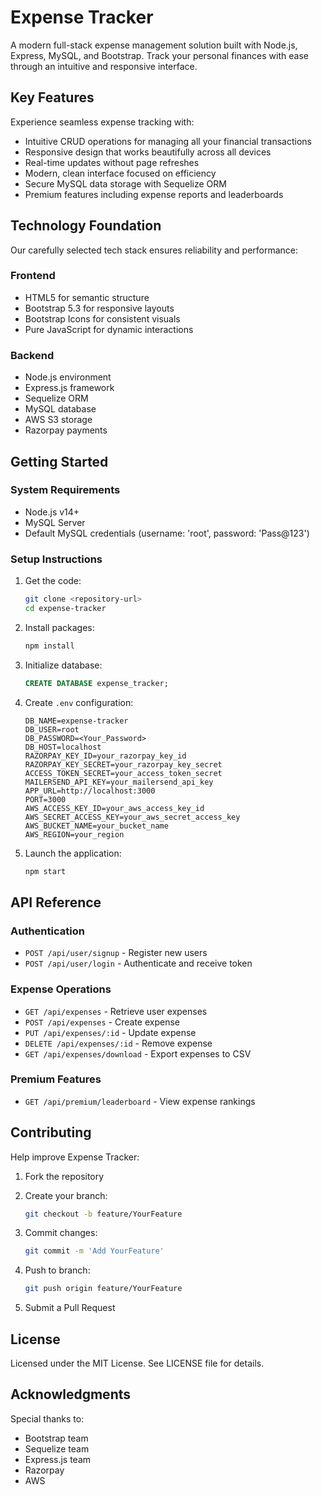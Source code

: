 # Expense Tracker

A modern full-stack expense management solution built with Node.js, Express, MySQL, and Bootstrap. Track your personal finances with ease through an intuitive and responsive interface.

## Key Features

Experience seamless expense tracking with:

- Intuitive CRUD operations for managing all your financial transactions
- Responsive design that works beautifully across all devices
- Real-time updates without page refreshes
- Modern, clean interface focused on efficiency
- Secure MySQL data storage with Sequelize ORM
- Premium features including expense reports and leaderboards

## Technology Foundation

Our carefully selected tech stack ensures reliability and performance:

### Frontend

- HTML5 for semantic structure
- Bootstrap 5.3 for responsive layouts
- Bootstrap Icons for consistent visuals
- Pure JavaScript for dynamic interactions

### Backend

- Node.js environment
- Express.js framework
- Sequelize ORM
- MySQL database
- AWS S3 storage
- Razorpay payments

## Getting Started

### System Requirements

- Node.js v14+
- MySQL Server
- Default MySQL credentials (username: 'root', password: 'Pass@123')

### Setup Instructions

1. Get the code:

   ```bash
   git clone <repository-url>
   cd expense-tracker
   ```

2. Install packages:

   ```bash
   npm install
   ```

3. Initialize database:

   ```sql
   CREATE DATABASE expense_tracker;
   ```

4. Create `.env` configuration:

   ```env
   DB_NAME=expense-tracker
   DB_USER=root
   DB_PASSWORD=<Your_Password>
   DB_HOST=localhost
   RAZORPAY_KEY_ID=your_razorpay_key_id
   RAZORPAY_KEY_SECRET=your_razorpay_key_secret
   ACCESS_TOKEN_SECRET=your_access_token_secret
   MAILERSEND_API_KEY=your_mailersend_api_key
   APP_URL=http://localhost:3000
   PORT=3000
   AWS_ACCESS_KEY_ID=your_aws_access_key_id
   AWS_SECRET_ACCESS_KEY=your_aws_secret_access_key
   AWS_BUCKET_NAME=your_bucket_name
   AWS_REGION=your_region
   ```

5. Launch the application:
   ```bash
   npm start
   ```

## API Reference

### Authentication

- `POST /api/user/signup` - Register new users
- `POST /api/user/login` - Authenticate and receive token

### Expense Operations

- `GET /api/expenses` - Retrieve user expenses
- `POST /api/expenses` - Create expense
- `PUT /api/expenses/:id` - Update expense
- `DELETE /api/expenses/:id` - Remove expense
- `GET /api/expenses/download` - Export expenses to CSV

### Premium Features

- `GET /api/premium/leaderboard` - View expense rankings

## Contributing

Help improve Expense Tracker:

1. Fork the repository
2. Create your branch:

   ```bash
   git checkout -b feature/YourFeature
   ```

3. Commit changes:

   ```bash
   git commit -m 'Add YourFeature'
   ```

4. Push to branch:

   ```bash
   git push origin feature/YourFeature
   ```

5. Submit a Pull Request

## License

Licensed under the MIT License. See LICENSE file for details.

## Acknowledgments

Special thanks to:

- Bootstrap team
- Sequelize team
- Express.js team
- Razorpay
- AWS
